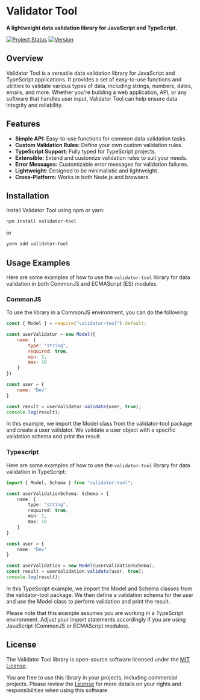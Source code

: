 # Validator Tool

**A lightweight data validation library for JavaScript and TypeScript.**

[![Project Status](https://img.shields.io/badge/status-under%20development-brightgreen)](https://github.com/SrPatoS/Validator-tool)
[![Version](https://img.shields.io/badge/version-1.0.0-blue)](https://github.com/SrPatoS/Validator-tool/releases)

## Overview

Validator Tool is a versatile data validation library for JavaScript and TypeScript applications. It provides a set of easy-to-use functions and utilities to validate various types of data, including strings, numbers, dates, emails, and more. Whether you're building a web application, API, or any software that handles user input, Validator Tool can help ensure data integrity and reliability.

## Features

- **Simple API:** Easy-to-use functions for common data validation tasks.
- **Custom Validation Rules:** Define your own custom validation rules.
- **TypeScript Support:** Fully typed for TypeScript projects.
- **Extensible:** Extend and customize validation rules to suit your needs.
- **Error Messages:** Customizable error messages for validation failures.
- **Lightweight:** Designed to be minimalistic and lightweight.
- **Cross-Platform:** Works in both Node.js and browsers.

## Installation

Install Validator Tool using npm or yarn:

```bash
npm install validator-tool
```
or

```bash
yarn add validator-tool
```

## Usage Examples

Here are some examples of how to use the `validator-tool` library for data validation in both CommonJS and ECMAScript (ES) modules.

### CommonJS

To use the library in a CommonJS environment, you can do the following:

```javascript
const { Model } = require("validator-tool").default;

const userValidator = new Model({
    name: {
        type: "string",
        required: true,
        min: 1,
        max: 10
    }
})

const user = {
    name: "Dev"
}

const result = userValidator.validate(user, true);
console.log(result);
```

In this example, we import the Model class from the validator-tool package and create a user validator. We validate a user object with a specific validation schema and print the result.

### Typescript

Here are some examples of how to use the `validator-tool` library for data validation in TypeScript:

```typescript
import { Model, Schema } from "validator-tool";

const userValidationSchema: Schema = {
    name: {
        type: "string",
        required: true,
        min: 1,
        max: 10
    }
}

const user = {
    name: "Dev"
}

const userValidation = new Model(userValidationSchema);
const result = userValidation.validate(user, true);
console.log(result);

```
In this TypeScript example, we import the Model and Schema classes from the validator-tool package. We then define a validation schema for the user and use the Model class to perform validation and print the result.

Please note that this example assumes you are working in a TypeScript environment. Adjust your import statements accordingly if you are using JavaScript (CommonJS or ECMAScript modules).

## License

The Validator Tool library is open-source software licensed under the [MIT License](https://opensource.org/licenses/MIT).

You are free to use this library in your projects, including commercial projects. Please review the [License](https://opensource.org/licenses/MIT) for more details on your rights and responsibilities when using this software.
